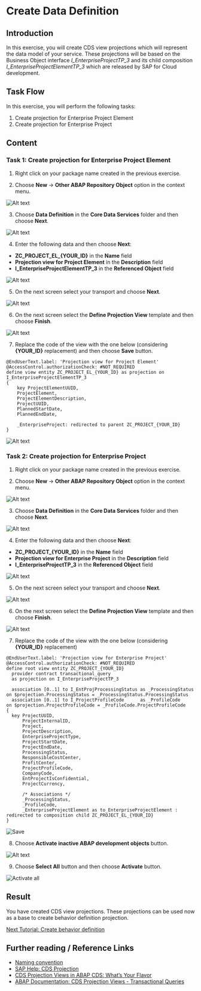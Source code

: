 # Create Data Definition

## Introduction 

In this exercise, you will create CDS view projections which will represent the data model of your service. These projections will be based on the Business Object interface *I_EnterpriseProjectTP_3* and its child composition *I_EnterpriseProjectElementTP_3* which are released by SAP for Cloud development.

## Task Flow  

In this exercise, you will perform the following tasks:

1. Create projection for Enterprise Project Element
2. Create projection for Enterprise Project


## Content

### Task 1: Create projection for Enterprise Project Element

1. Right click on your package name created in the previous exercise.

2. Choose **New** &rarr; **Other ABAP Repository Object** option in the context menu.

  ![Alt text](img/0120-other-abap-repository-object.png) 

3. Choose **Data Definition** in the **Core Data Services** folder and then choose **Next**.

  ![Alt text](img/0130-new-data-definition.png) 

4. Enter the following data and then choose **Next**:
  - **ZC_PROJECT_EL_{YOUR_ID}** in the **Name** field
  - **Projection view for Project Element** in the **Description** field
  - **I_EnterpriseProjectElementTP_3** in the **Referenced Object** field

  ![Alt text](img/0132-project-element-definition-details.png)

5. On the next screen select your transport and choose **Next**.

  ![Alt text](img/0134-project-definition-element-transport.png) 

6. On the next screen select the **Define Projection View** template and then choose **Finish**.

  ![Alt text](img/0144-select-project-definition-template.png)

7. Replace the code of the view with the one below (considering **{YOUR_ID}** replacement) and then choose **Save** button.

~~~abap
@EndUserText.label: 'Projection view for Project Element'
@AccessControl.authorizationCheck: #NOT_REQUIRED
define view entity ZC_PROJECT_EL_{YOUR_ID} as projection on I_EnterpriseProjectElementTP_3
{
    key ProjectElementUUID,
    ProjectElement,
    ProjectElementDescription,
    ProjectUUID,
    PlannedStartDate,
    PlannedEndDate,
    
    _EnterpriseProject: redirected to parent ZC_PROJECT_{YOUR_ID}
}
~~~

  ![Alt text](img/0136-save-project-element-definition.png)


### Task 2: Create projection for Enterprise Project

1. Right click on your package name created in the previous exercise.

2. Choose **New** &rarr; **Other ABAP Repository Object** option in the context menu.

  ![Alt text](img/0120-other-abap-repository-object.png) 

3. Choose **Data Definition** in the **Core Data Services** folder and then choose **Next**.

  ![Alt text](img/0130-new-data-definition.png) 

4. Enter the following data and then choose **Next**:
  - **ZC_PROJECT_{YOUR_ID}** in the **Name** field
  - **Projection view for Enterprise Project** in the **Description** field
  - **I_EnterpriseProjectTP_3** in the **Referenced Object** field

  ![Alt text](img/0140-project-definition-details.png) 

5. On the next screen select your transport and choose **Next**.

  ![Alt text](img/0142-project-definition-transport.png) 

6. On the next screen select the **Define Projection View** template and then choose **Finish**.

  ![Alt text](img/0144-select-project-definition-template.png)

7. Replace the code of the view with the one below (considering **{YOUR_ID}** replacement)

~~~abap
@EndUserText.label: 'Projection view for Enterprise Project'
@AccessControl.authorizationCheck: #NOT_REQUIRED
define root view entity ZC_PROJECT_{YOUR_ID}
  provider contract transactional_query
  as projection on I_EnterpriseProjectTP_3

  association [0..1] to I_EntProjProcessingStatus as _ProcessingStatus on $projection.ProcessingStatus = _ProcessingStatus.ProcessingStatus
  association [0..1] to I_ProjectProfileCode      as _ProfileCode      on $projection.ProjectProfileCode = _ProfileCode.ProjectProfileCode
{
  key ProjectUUID,
      ProjectInternalID,
      Project,
      ProjectDescription,
      EnterpriseProjectType,
      ProjectStartDate,
      ProjectEndDate,
      ProcessingStatus,
      ResponsibleCostCenter,
      ProfitCenter,
      ProjectProfileCode,
      CompanyCode,
      EntProjectIsConfidential,
      ProjectCurrency,

      /* Associations */
      _ProcessingStatus,
      _ProfileCode,
      _EnterpriseProjectElement as to_EnterpriseProjectElement : redirected to composition child ZC_PROJECT_EL_{YOUR_ID}
}
~~~

  ![Save](img/0146-save-project-definition.png)

8. Choose **Activate inactive ABAP development objects** button.
   
  ![Alt text](img/0148-activate-all.png)

9. Choose **Select All** button and then choose **Activate** button.

  ![Activate all](img/0150-activate-all-definitions.png)

## Result

You have created CDS view projections. These projections can be used now as a base to create behavior definition projection.

[Next Tutorial: Create behavior definition](./part2/behavior-definition.md)

## Further reading / Reference Links

- [Naming convention](https://help.sap.com/docs/ABAP_PLATFORM_NEW/fc4c71aa50014fd1b43721701471913d/8b8f9d8f3cb948b2841d6045a255e503.html)
- [SAP Help: CDS Projection](https://help.sap.com/docs/abap-cloud/abap-rap/cds-projection-view)
- [CDS Projection Views in ABAP CDS: What’s Your Flavor](https://blogs.sap.com/2022/07/04/cds-projection-views-in-abap-cds-whats-your-flavor/)
- [ABAP Documentation: CDS Projection Views - Transactional Queries](https://help.sap.com/doc/abapdocu_latest_index_htm/latest/en-US/index.htm?file=abencds_pv_transactional_query.htm)